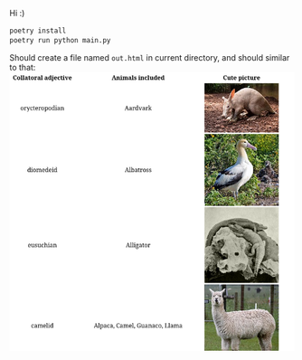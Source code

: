 Hi :)

``` sh
poetry install
poetry run python main.py
```

Should create a file named `out.html` in current directory, and should similar to that:
![](./example.png)
